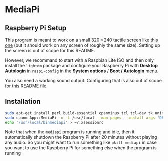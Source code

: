 # MediaPi

## Raspberry Pi Setup

This program is meant to work on a small 320 × 240 tactile screen like
[this one](https://www.adafruit.com/product/2298) (but it should work on any
screen of roughly the same size). Setting up the screen is out of scope for this
README.

However, we recommand to start with a Raspbian Lite ISO and then only install
the `lightdm` package and configure your Raspberry Pi with **Desktop Autologin**
in `raspi-config` in the **System options** / **Boot / Autologin** menu.

You also need a working sound output. Configuring that is also out of scope for
this README file.

## Installation

```sh
sudo apt-get install perl build-essential cpanminus tcl tcl-dev tk unifont vlc
sudo cpanm App::MediaPi -n -L /usr/local --man-pages --install-args 'DESTINSTALLBIN=/usr/local/bin'
echo '/usr/local/binmediapi' > ~/.xsessionrc
```

Note that when the `mediapi` program is running and idle, then it automatically
shutdown the Raspberry Pi after 20 minutes without playing any audio. So you
might want to run something like `pkill mediapi` in case you want to use the
Raspberry Pi for something else when the program is running
